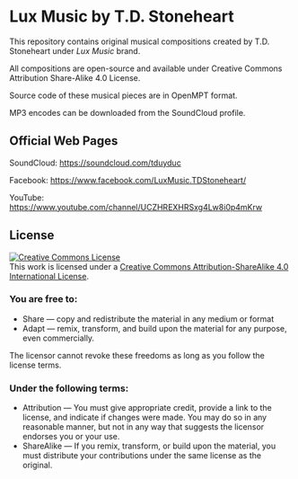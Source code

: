 # Lux Music by T.D. Stoneheart

This repository contains original musical compositions created by T.D. Stoneheart under _Lux Music_ brand.

All compositions are open-source and available under Creative Commons Attribution Share-Alike 4.0 License. 

Source code of these musical pieces are in OpenMPT format.

MP3 encodes can be downloaded from the SoundCloud profile.

## Official Web Pages

SoundCloud: https://soundcloud.com/tduyduc

Facebook: https://www.facebook.com/LuxMusic.TDStoneheart/

YouTube: https://www.youtube.com/channel/UCZHREXHRSxg4Lw8i0p4mKrw

## License

<a rel="license" href="http://creativecommons.org/licenses/by-sa/4.0/"><img alt="Creative Commons License" style="border-width:0" src="https://i.creativecommons.org/l/by-sa/4.0/88x31.png" /></a><br />This work is licensed under a <a rel="license" href="http://creativecommons.org/licenses/by-sa/4.0/">Creative Commons Attribution-ShareAlike 4.0 International License</a>.

### You are free to:
* Share — copy and redistribute the material in any medium or format
* Adapt — remix, transform, and build upon the material for any purpose, even commercially.

The licensor cannot revoke these freedoms as long as you follow the license terms.

### Under the following terms:
* Attribution — You must give appropriate credit, provide a link to the license, and indicate if changes were made. You may do so in any reasonable manner, but not in any way that suggests the licensor endorses you or your use.
* ShareAlike — If you remix, transform, or build upon the material, you must distribute your contributions under the same license as the original.
